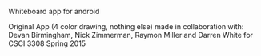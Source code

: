 Whiteboard app for android

Original App (4 color drawing, nothing else) made in collaboration with: Devan Birmingham, Nick Zimmerman, Raymon Miller and Darren White for CSCI 3308 Spring 2015
